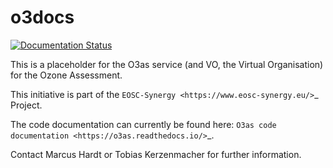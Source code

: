 # o3docs

[![Documentation Status](https://readthedocs.org/projects/o3as/badge/?version=latest)](https://o3as.readthedocs.io/en/latest/?badge=latest)

This is a placeholder for the O3as service (and VO, the Virtual Organisation) for the
Ozone Assessment.

This initiative is part of the `EOSC-Synergy <https://www.eosc-synergy.eu/>`_ Project.

The code documentation can currently be found here: `O3as code documentation <https://o3as.readthedocs.io/>`_.

Contact Marcus Hardt or Tobias Kerzenmacher for further information.

